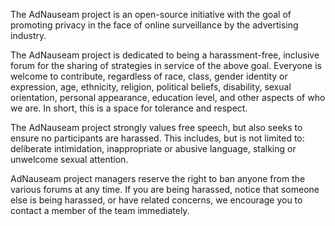 The AdNauseam project is an open-source initiative with the goal of promoting privacy in the face of online surveillance by the advertising industry.

The AdNauseam project is dedicated to being a harassment-free, inclusive forum for the sharing of strategies in service of the above goal. Everyone is welcome to contribute, regardless of race, class, gender identity or expression, age, ethnicity, religion, political beliefs, disability, sexual orientation, personal appearance, education level, and other aspects of who we are. In short, this is a space for tolerance and respect.

The AdNauseam project strongly values free speech, but also seeks to ensure no participants are harassed. This includes, but is not limited to: deliberate intimidation, inappropriate or abusive language, stalking or unwelcome sexual attention.

AdNauseam project managers reserve the right to ban anyone from the various forums at any time. If you are being harassed, notice that someone else is being harassed, or have related concerns, we encourage you to contact a member of the team immediately.